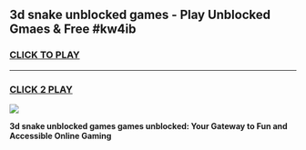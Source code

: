 
## 3d snake unblocked games - Play Unblocked Gmaes & Free #kw4ib
<h3>
<a href="https://premium.freeplayer.one?title=3d_snake_unblocked_games&ref=01M">CLICK TO PLAY</a></h3>
<hr>

<h3>
<a href="https://premium.freeplayer.one?title=3d_snake_unblocked_games&ref=01M">CLICK 2 PLAY</a>
  
</h3>

<a href="https://premium.freeplayer.one?title=3d_snake_unblocked_games&ref=01M"><img src="https://clearcache.store/games.png"></a>


**3d snake unblocked games games unblocked: Your Gateway to Fun and Accessible Online Gaming**
